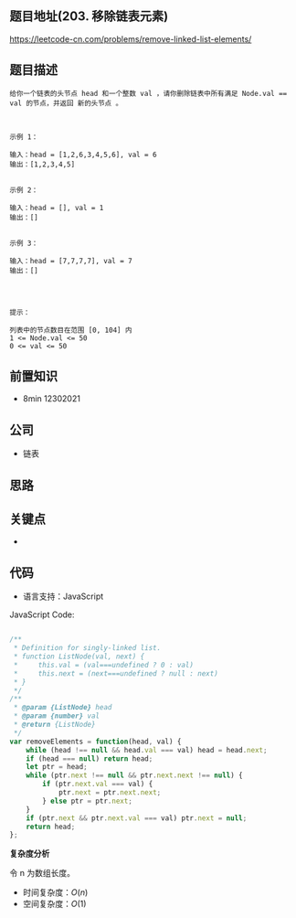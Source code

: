
## 题目地址(203. 移除链表元素)

https://leetcode-cn.com/problems/remove-linked-list-elements/

## 题目描述

```
给你一个链表的头节点 head 和一个整数 val ，请你删除链表中所有满足 Node.val == val 的节点，并返回 新的头节点 。

 

示例 1：

输入：head = [1,2,6,3,4,5,6], val = 6
输出：[1,2,3,4,5]


示例 2：

输入：head = [], val = 1
输出：[]


示例 3：

输入：head = [7,7,7,7], val = 7
输出：[]


 

提示：

列表中的节点数目在范围 [0, 104] 内
1 <= Node.val <= 50
0 <= val <= 50
```

## 前置知识

- 8min 12302021

## 公司

- 链表

## 思路

## 关键点

-

## 代码

- 语言支持：JavaScript

JavaScript Code:

```javascript

/**
 * Definition for singly-linked list.
 * function ListNode(val, next) {
 *     this.val = (val===undefined ? 0 : val)
 *     this.next = (next===undefined ? null : next)
 * }
 */
/**
 * @param {ListNode} head
 * @param {number} val
 * @return {ListNode}
 */
var removeElements = function(head, val) {
    while (head !== null && head.val === val) head = head.next;
    if (head === null) return head;
    let ptr = head;
    while (ptr.next !== null && ptr.next.next !== null) {
        if (ptr.next.val === val) {
            ptr.next = ptr.next.next;
        } else ptr = ptr.next;
    }
    if (ptr.next && ptr.next.val === val) ptr.next = null;
    return head;
};

```


**复杂度分析**

令 n 为数组长度。

- 时间复杂度：$O(n)$
- 空间复杂度：$O(1)$


